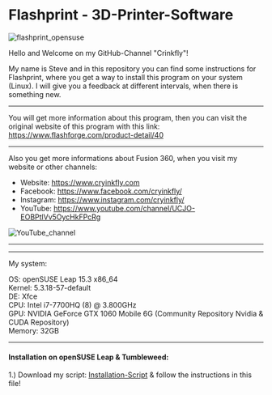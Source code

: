 <h1>Flashprint - 3D-Printer-Software</h1>

![flashprint_opensuse](https://user-images.githubusercontent.com/79079633/124351019-40c5a880-dbf8-11eb-8e2a-2b66cd4fc1cf.png)

Hello and Welcome on my GitHub-Channel "Crinkfly"!

My name is Steve and in this repository you can find some instructions for Flashprint, where you get a way to install this program on your system (Linux). I will give you a feedback at different intervals, when there is something new.

---

You will get more information about this program, then you can visit the original website of this program with this link: https://www.flashforge.com/product-detail/40

---
Also you get more informations about Fusion 360, when you visit my website or other channels:

  - Website:   https://www.cryinkfly.com
  - Facebook:  https://www.facebook.com/cryinkfly/
  - Instagram: https://www.instagram.com/cryinkfly/
  - YouTube:   https://www.youtube.com/channel/UCJO-EOBPtlVv5OycHkFPcRg


![YouTube_channel](https://user-images.githubusercontent.com/79079633/119709635-b9994e00-be5d-11eb-976a-fca87b572af1.png)

---

________________________________________________

My system:

OS: openSUSE Leap 15.3 x86_64<br/>
Kernel: 5.3.18-57-default<br/>
DE: Xfce<br/>
CPU: Intel i7-7700HQ (8) @ 3.800GHz<br/>
GPU: NVIDIA GeForce GTX 1060 Mobile 6G (Community Repository Nvidia & CUDA Repository)<br/>
Memory: 32GB

________________________________________________

#### Installation on openSUSE Leap & Tumbleweed:
         
1.) Download my script: [Installation-Script](https://github.com/cryinkfly/Flashprint---3D-Printer-Software/blob/main/scripts/flashprint-install.sh) & follow the instructions in this file!
